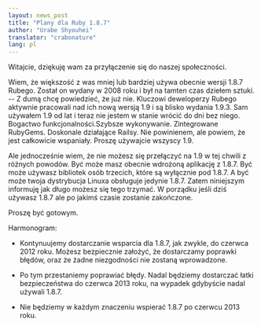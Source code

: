 ```yaml
---
layout: news_post
title: "Plany dla Ruby 1.8.7"
author: "Urabe Shyouhei"
translator: "crabonature"
lang: pl
---
```


Witajcie, dziękuję wam za przyłączenie się do naszej społeczności.

Wiem, że większość z was mniej lub bardziej używa obecnie wersji 1.8.7
Rubego. Został on wydany w 2008 roku i był na tamten czas dziełem
sztuki. -- Z dumą chcę powiedzieć, że już nie. Kluczowi deweloperzy
Rubego aktywnie pracowali nad ich nową wersją 1.9 i są blisko wydania
1.9.3. Sam używałem 1.9 od lat i teraz nie jestem w stanie wrócić do
dni bez niego. Bogactwo funkcjonalności.Szybsze wykonywanie.
Zintegrowane RubyGems. Doskonale działające Railsy. Nie powinienem, ale
powiem, że jest całkowicie wspaniały. Proszę używajcie wszyscy 1.9.

Ale jednocześnie wiem, że nie możesz się przełączyć na 1.9 w tej chwili
z różnych powodów. Być może masz obecnie wdrożoną aplikację z 1.8.7.
Być może używasz bibliotek osób trzecich, które są wyłącznie pod 1.8.7.
A być może twoja dystrybucja Linuxa obsługuje jedynie 1.8.7.
Zatem niniejszym informuję jak długo możesz się tego trzymać.
W porządku jeśli dziś używasz 1.8.7 ale po jakimś czasie zostanie
zakończone.

Proszę być gotowym.

Harmonogram:

* Kontynuujemy dostarczanie wsparcia dla 1.8.7, jak zwykle, do czerwca
  2012 roku. Możesz bezpiecznie założyć, że dostarczamy poprawki błędów,
  oraz że żadne niezgodności nie zostaną wprowadzone.

* Po tym przestaniemy poprawiać błędy. Nadal będziemy dostarczać łatki
  bezpieczeństwa do czerwca 2013 roku, na wypadek gdybyście nadal używali
  1.8.7.

* Nie będziemy w każdym znaczeniu wspierać 1.8.7 po czerwcu 2013 roku.

